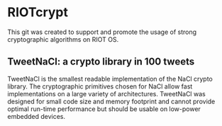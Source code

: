 # RIOTcrypt

This git was created to support and promote the usage of strong cryptographic algorithms on RIOT OS.

## TweetNaCl: a crypto library in 100 tweets

TweetNaCl is the smallest readable implementation of the NaCl crypto library. The cryptographic primitives chosen for NaCl allow fast implementations on a large variety of architectures. TweetNaCl was designed for small code size and memory footprint and cannot provide optimal run-time performance but should be usable on low-power embedded devices.

